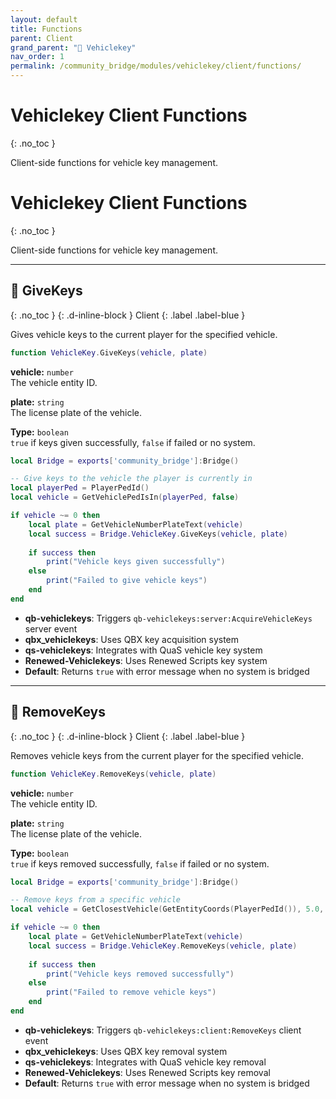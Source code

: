 ```yaml
---
layout: default
title: Functions
parent: Client
grand_parent: "🔑 Vehiclekey"
nav_order: 1
permalink: /community_bridge/modules/vehiclekey/client/functions/
---
```


# Vehiclekey Client Functions
{: .no_toc }

Client-side functions for vehicle key management.

# Vehiclekey Client Functions
{: .no_toc }

Client-side functions for vehicle key management.

---

## 🔹 GiveKeys

{: .no_toc }
{: .d-inline-block }
Client
{: .label .label-blue }

Gives vehicle keys to the current player for the specified vehicle.


```lua
function VehicleKey.GiveKeys(vehicle, plate)
```


**vehicle:** `number`  
The vehicle entity ID.

**plate:** `string`  
The license plate of the vehicle.


**Type:** `boolean`  
`true` if keys given successfully, `false` if failed or no system.


```lua
local Bridge = exports['community_bridge']:Bridge()

-- Give keys to the vehicle the player is currently in
local playerPed = PlayerPedId()
local vehicle = GetVehiclePedIsIn(playerPed, false)

if vehicle ~= 0 then
    local plate = GetVehicleNumberPlateText(vehicle)
    local success = Bridge.VehicleKey.GiveKeys(vehicle, plate)
    
    if success then
        print("Vehicle keys given successfully")
    else
        print("Failed to give vehicle keys")
    end
end
```


- **qb-vehiclekeys**: Triggers `qb-vehiclekeys:server:AcquireVehicleKeys` server event
- **qbx_vehiclekeys**: Uses QBX key acquisition system
- **qs-vehiclekeys**: Integrates with QuaS vehicle key system
- **Renewed-Vehiclekeys**: Uses Renewed Scripts key system
- **Default**: Returns `true` with error message when no system is bridged

---

## 🔹 RemoveKeys

{: .no_toc }
{: .d-inline-block }
Client
{: .label .label-blue }

Removes vehicle keys from the current player for the specified vehicle.


```lua
function VehicleKey.RemoveKeys(vehicle, plate)
```


**vehicle:** `number`  
The vehicle entity ID.

**plate:** `string`  
The license plate of the vehicle.


**Type:** `boolean`  
`true` if keys removed successfully, `false` if failed or no system.


```lua
local Bridge = exports['community_bridge']:Bridge()

-- Remove keys from a specific vehicle
local vehicle = GetClosestVehicle(GetEntityCoords(PlayerPedId()), 5.0, 0, 71)

if vehicle ~= 0 then
    local plate = GetVehicleNumberPlateText(vehicle)
    local success = Bridge.VehicleKey.RemoveKeys(vehicle, plate)
    
    if success then
        print("Vehicle keys removed successfully")
    else
        print("Failed to remove vehicle keys")
    end
end
```


- **qb-vehiclekeys**: Triggers `qb-vehiclekeys:client:RemoveKeys` client event
- **qbx_vehiclekeys**: Uses QBX key removal system
- **qs-vehiclekeys**: Integrates with QuaS vehicle key removal
- **Renewed-Vehiclekeys**: Uses Renewed Scripts key removal
- **Default**: Returns `true` with error message when no system is bridged
